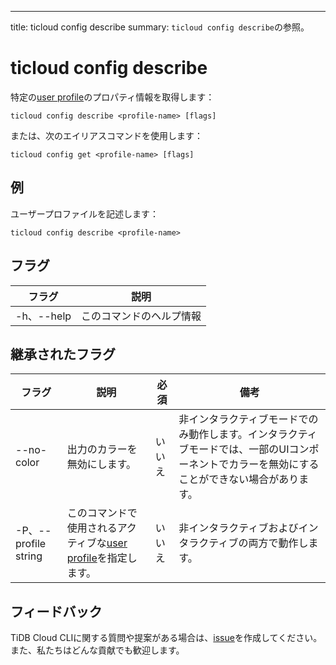 ---
title: ticloud config describe
summary: `ticloud config describe`の参照。

# ticloud config describe

特定の[user profile](/tidb-cloud/cli-reference.md#user-profile)のプロパティ情報を取得します：

```shell
ticloud config describe <profile-name> [flags]
```

または、次のエイリアスコマンドを使用します：

```shell
ticloud config get <profile-name> [flags]
```

## 例

ユーザープロファイルを記述します：

```shell
ticloud config describe <profile-name>
```

## フラグ

| フラグ       | 説明              |
|------------|--------------------------|
| -h、--help | このコマンドのヘルプ情報 |

## 継承されたフラグ

| フラグ                 | 説明                                   | 必須 | 備考                                                                                                                  |
|----------------------|-----------------------------------------------|----------|--------------------------------------------------------------------------------------------------------------------------|
| --no-color           | 出力のカラーを無効にします。                       | いいえ       | 非インタラクティブモードでのみ動作します。インタラクティブモードでは、一部のUIコンポーネントでカラーを無効にすることができない場合があります。 |
| -P、--profile string | このコマンドで使用されるアクティブな[user profile](/tidb-cloud/cli-reference.md#user-profile)を指定します。 | いいえ       | 非インタラクティブおよびインタラクティブの両方で動作します。                                                                      |

## フィードバック

TiDB Cloud CLIに関する質問や提案がある場合は、[issue](https://github.com/tidbcloud/tidbcloud-cli/issues/new/choose)を作成してください。また、私たちはどんな貢献でも歓迎します。